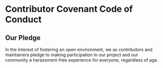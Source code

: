 # Contributor Covenant Code of Conduct

## Our Pledge

In the interest of fostering an open environment, we as contributors and maintainers pledge to making participation in our project and our community a harassment-free experience for everyone, regardless of age.

